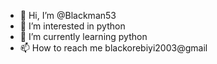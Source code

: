 - 👋 Hi, I’m @Blackman53
- 👀 I’m interested in python
- 🌱 I’m currently learning python
- 📫 How to reach me blackorebiyi2003@gmail
<!---
Blackman53/Blackman53 is a ✨ special ✨ repository because its `README.md` (this file) appears on your GitHub profile.
You can click the Preview link to take a look at your changes.
--->
